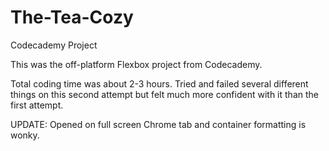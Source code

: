 # The-Tea-Cozy
Codecademy Project


This was the off-platform Flexbox project from Codecademy.

Total coding time was about 2-3 hours. Tried and failed several different things on this second attempt but felt much more confident with it than the first attempt.

UPDATE: Opened on full screen Chrome tab and container formatting is wonky.
